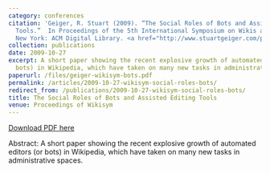 ```yaml
---
category: conferences
citation: 'Geiger, R. Stuart (2009). “The Social Roles of Bots and Assisted Editing
  Tools.”  In Proceedings of the 5th International Symposium on Wikis and Open Collaboration.
  New York: ACM Digital Library. <a href="http://www.stuartgeiger.com/papers/geiger-wikisym-bots.pdf">http://www.stuartgeiger.com/papers/geiger-wikisym-bots.pdf</a>'
collection: publications
date: 2009-10-27
excerpt: A short paper showing the recent explosive growth of automated editors (or
  bots) in Wikipedia, which have taken on many new tasks in administrative spaces.
paperurl: /files/geiger-wikisym-bots.pdf
permalink: /articles/2009-10-27-wikisym-social-roles-bots/
redirect_from: /publications/2009-10-27-wikisym-social-roles-bots/
title: The Social Roles of Bots and Assisted Editing Tools
venue: Proceedings of Wikisym
---
```


<a href='http://www.stuartgeiger.com/papers/geiger-wikisym-bots.pdf'>Download PDF here</a>

Abstract: A short paper showing the recent explosive growth of automated editors (or bots) in Wikipedia, which have taken on many new tasks in administrative spaces.